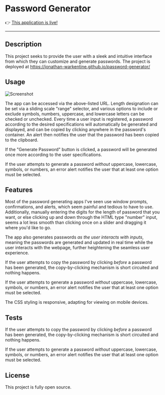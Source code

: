 # Password Generator

👉 [This application is live!](https://jonathan-warkentine.github.io/password-generator/)

---

## Description
This project seeks to provide the user with a sleek and intuitive interface from which they can customize and generate passwords. The project is deployed at https://jonathan-warkentine.github.io/password-generator/

## Usage
   
![Screenshot](./assets/images/demo.gif)

The app can be accessed via the above-listed URL. Length designation can be set via a sliding scale "range" selector, and various options to include or exclude symbols, numbers, uppercase, and lowercase letters can be checked or unchecked. Every time a user input is registered, a password according to the desired specifications will automatically be generated and displayed, and can be copied by clicking anywhere in the password's container. An alert then notifies the user that the password has been copied to the clipboard.

If the "Generate Password" button is clicked, a password will be generated once more according to the user specifications.

If the user attempts to generate a password *without* uppercase, lowercase, symbols, or numbers, an error alert notifies the user that at least one option must be selected.

## Features
Most of the password generating apps I've seen use window prompts, confirmations, and alerts, which seem painful and tedious to have to use. Additionally, manually entering the digits for the length of password that you want, or else clicking up and down through the HTML type "number" input, seems a lot less smooth than clicking once on a slider and dragging it where you'd like to go.

The app also generates passwords *as the user interacts with inputs*, meaning the passwords are generated and updated in real time while the user interacts with the webpage, further heightening the seamless user experience.

If the user attempts to copy the password by clicking *before* a password has been generated, the copy-by-clicking mechanism is short circuited and nothing happens.

If the user attempts to generate a password *without* uppercase, lowercase, symbols, or numbers, an error alert notifies the user that at least one option must be selected.

The CSS styling is responsive, adapting for viewing on mobile devices.

## Tests
If the user attempts to copy the password by clicking *before* a password has been generated, the copy-by-clicking mechanism is short circuited and nothing happens.

If the user attempts to generate a password *without* uppercase, lowercase, symbols, or numbers, an error alert notifies the user that at least one option must be selected.

## License
This project is fully open source.